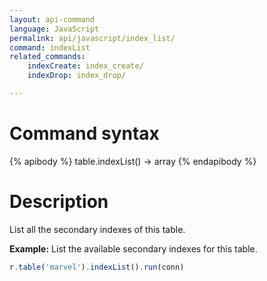 ```yaml
---
layout: api-command
language: JavaScript
permalink: api/javascript/index_list/
command: indexList
related_commands:
    indexCreate: index_create/
    indexDrop: index_drop/

---
```



# Command syntax #

{% apibody %}
table.indexList() &rarr; array
{% endapibody %}

# Description #

List all the secondary indexes of this table.

__Example:__ List the available secondary indexes for this table.

```js
r.table('marvel').indexList().run(conn)
```

